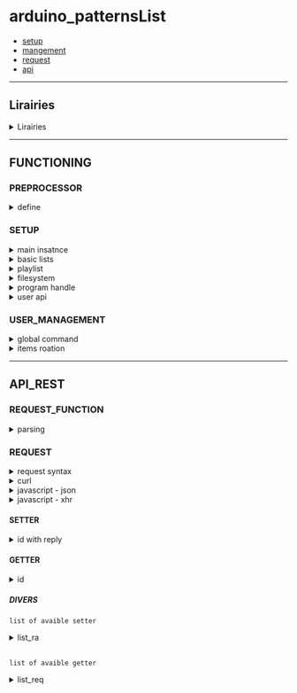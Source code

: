 # arduino_patternsList


- [setup](#SETUP )
- [mangement](#USER_MANAGEMENT)
- [request](#REQUEST_FUNCTION)
- [api](#API_REST)

---
## Lirairies

<details>
<summary>Lirairies</summary>

#### Jim Lee - leftCoast  
- ![lists](https://github.com/leftCoast/LC_baseTools) - [download archive](https://drive.google.com/file/d/1lT-wj2V2yDMdxxD3QI82Enb6GBCkEgv-/view?usp=sharing/)
- ![resizeBuff](https://github.com/leftCoast/LC_baseTools) - [download archive](https://drive.google.com/file/d/1kAhTUemvxnZG_V7tRndZjkLcULPDAXVh/view?usp=sharing/)
---
#### ivanseidel    
- ![LList](https://github.com/DmytroKorniienko/FireLamp_JeeUI/blob/master/include/LList.h) - [download archive](https://drive.google.com/file/d/1BZLGuW0Qv7570ETxc4MnCrJ27n74m-89/view?usp=sharing/)
---
#### Benoit Blanchon  
- ![ArduinoJson](https://github.com/bblanchon/ArduinoJson) 
--- 
#### ESP8266 
- ![framework-arduinoespressif8266 3.30002.0 (3.0.2) ](https://github.com/esp8266/Arduino) 
---
#### Grellard Adrien  
- ![millisTimer](https://github.com/AdriLighting/millisTimer.git) 

</details>

<hr>

## FUNCTIONING 

### PREPROCESSOR

<details>
<summary>define</summary>

<br>
use the define via the options of your IDE or from the target files    
<br>
<br>

if AP_DEFAULT isnt defined we set default define (see include/def.h)
````c++
#define AP_DEFAULT        // include/def.h
```` 
if FSOK is defined the filesystem can be used  
define USE_SPIFFS for SPIFFS or define USE_LITTLEFS for LittleFS  
````c++
#define FSOK              // include/def.h
#define USE_LITTLEFS      // include/def.h   
#define USE_SPIFFS        // include/def.h
````
keyboard for serial monitor  
````c++
#define DEBUGSERIAL       // include/def.h
````
serial print trace macro  
````c++
#define DEBUG_AP          // include/def.h
````
serial print per file  
````c++
#define DEBUG_BASICLIST   // src/patterns.cpp  
#define DEBUG_PROGRAM     // src/program.cpp
#define DEBUG_PLAYLIST    // src/playlist.cpp
#define DEBUG_TASK        // TaskScheduler.cpp
#define DEBUG_WEBSERVER   // apwebserver.cpp
````
</details>

### SETUP

<details>
<summary>main insatnce</summary>

```c++
/**
 * @brief      Constructs a new instance.
 *
 * @param[in]  nbLb  nb of basic list
 * @param[in]  fs    enabled filesystem management
 */
Program::Program (uint8_t nbLb , boolean fs );
```
**`MAIN INSATNCE`**
```c++
// examples:
Program * _Program = nullptr;
boolean fs = FILESYSTEM.begin();
_Program = new Program(2, fs);

// examples:
Program * _Program = nullptr;
_Program = new Program(2, false);
```
<hr>
</details>

<details>
<summary>basic lists</summary>
<br>
initialization  

```c++
/**
 * @brief      setup basiclist.
 *
 * @param[in]  p      position of basic list array  
 * @param[in]  name   id of list
 * @param[in]  items  size of items array
 * @param      arr    static const char* const items[] PROGMEM
 */
void Program::initialize_lb(uint8_t p, const char * name, uint8_t items, const char * const * arr);
```  
```c++
// examples: 
#define ARRAY_SIZE(A) (sizeof(A) / sizeof((A)[0]))  
static const char LPNAME_001[] PROGMEM = "toto";
static const char LPNAME_002[] PROGMEM = "tata";
static const char LPNAME_003[] PROGMEM = "tonton";
static const char LPNAME_004[] PROGMEM = "felix";
static const char LPNAME_005[] PROGMEM = "mimine";
static const char LPNAME_006[] PROGMEM = "the cat";
static const char* const LPALLNAMES[] PROGMEM = {
  LPNAME_001, LPNAME_002, LPNAME_003
};  
static const char* const LPALLNAMES_CAT[] PROGMEM = {
  LPNAME_004, LPNAME_005, LPNAME_006
};  
_Program->initialize_lb(0, "full",  ARRAY_SIZE(LPALLNAMES)          , LPALLNAMES);
_Program->initialize_lb(1, "cat",   ARRAY_SIZE(LPALLNAMES_CAT)      , LPALLNAMES_CAT);  
```  
<br>
loading one of the basic list   

```c++ 
/**
 * @brief      loading one of the basic list   
 *
 * @param[in]  <unnamed>  size of items array
 * @param      arr        static const char* const items[] PROGMEM
 * @param      <unnamed>  id of basic list
 * @param[in]  t          classification type
 */
void Program::initialize(const uint16_t & , const char* const* arr, const char  * const &, SORT_TYPE t = ST_BASE); 
```
```c++ 
// examples: 
_Program->initialize(ARRAY_SIZE(LPALLNAMES), LPALLNAMES, "full", SORT_TYPE::ST_AB);   
```

<hr>
</details>

<details>
<summary>playlist</summary>

<br>

**`the items of the playlists correspond to the items of the basic list attach to this playlist`**

<br>

initialization  

```c++
/**
 * @brief      Initializes the playlist.
 *
 * @param[in]  <unnamed>  nb of playlist
 * @param      <unnamed>  playlist item size
 * @param      <unnamed>  id of basic list
 */
void Program::initialize_playlist(uint8_t , const uint8_t * const &, const char ** const &);
```
```c++
// examples: 
uint8_t plC       = 5;
uint8_t iC[]      = {20,      20,        20,      0,        0       };  // nb items max
const char * Ln[] = {"full",  "full",   "full",   "null",   "null"  };
_Program->initialize_playlist(plC, iC, Ln);  
```
<hr>
</details>

<details>
<summary>filesystem</summary>

```c++
void Program::pl_fs_restore();  
```
**`load saved playlists items from spiff memory`**
```c++
// examples: 
_Program->pl_fs_restore(); 
```
<hr>
</details>

<details>
<summary>program handle</summary>

```c++
void Program::handle();  
```
**`can be used in ur main loop`**
```c++
// examples: 
void loop() {
  _Program->handle();
}
```
<hr>
</details>

<details>
<summary>user api</summary>
<br>

```c++
class AP_userApi;
```
**`a static instance is already instanced`**
```c++
extern AP_userApi _AP_userApi;
```
```c++
/**
 * @brief      Initializes then aray int the void setup().
 *
 * @param[in]  size of AP_userApiItem object array
 */
void AP_userApi::initialize(uint8_t cmax)
```
```c++
// examples: 
void setup() {
  _AP_userApi.initialize(2);
}
```
```c++
typedef std::function<void(const String & v1, DynamicJsonDocument & doc)> _wsur_cb_f;
```
```c++
/**
 * @param[in]   p     position of the obejct array
 * @param[in]   id    id used when an API getter request is received 
 * @param[in]   f     The callback associate with identifier         
 */
void AP_userApi::set_request(uint8_t p, const char * const & id, _wsur_cb_f f)
```
**`function to initialize a request with its return function allowing to add the response to the json object `**
```c++
// examples: 
void setup() {
  _AP_userApi.initialize(2);
  _AP_userApi.set_request(0, "user", [](const String & v1, DynamicJsonDocument & doc){
    Serial.printf("[user getter][req: %s]\n", v1.c_str());
    JsonObject var = doc.createNestedObject(FPSTR(REQ_005));
    _Program->get_json_jsInit(var);});
}
```



<hr>
</details>

### USER_MANAGEMENT

<details>
<summary>global command</summary>
<br>

```c++
void Program::remote_action(RA action,  const char * const & v1 = "",  const char * const & v2 = "");  
```
**`function used for control general list, items, etc...`**
```c++
// examples: 
_Program->remote_action(RA::RA_ITEM,              "0");
_Program->remote_action(RA::RA_ITEM_NEXT,         );
_Program->remote_action(RA::RA_ITEM_PREV,         );
_Program->remote_action(RA::RA_ITEM_RND,          );

_Program->remote_action(RA::RA_PLAY_START,        );
_Program->remote_action(RA::RA_PLAY_STOP,         );
_Program->remote_action(RA::RA_PLAY_PAUSE,        );
_Program->remote_action(RA::RA_PLAY_TOGGLE,       );
_Program->remote_action(RA::RA_PLAY_DELAY,        "10");
_Program->remote_action(RA::RA_PLAY_DELAYMIN,     );
_Program->remote_action(RA::RA_PLAY_DELAYMINON,   );
_Program->remote_action(RA::RA_PLAY_DELAYMINOFF,  );
_Program->remote_action(RA::RA_PLAY_RND,          );

_Program->remote_action(RA::RA_PLAY_PL,           );
_Program->remote_action(RA::RA_PLAY_LB,           );
_Program->remote_action(RA::RA_PLAY_LT,           );

_Program->remote_action(RA::RA_LSET_PL,           "0");
_Program->remote_action(RA::RA_PLI_NEW,           "0");
_Program->remote_action(RA::RA_PLI_REP,           "0", "0");
_Program->remote_action(RA::RA_PLI_REM,           "0", "0");
_Program->remote_action(RA::RA_PL_TOFS,           "0");
```
<hr>
</details>
</details>

<details>
<summary>items roation</summary>
<br>

```c++
typedef std::function<void(const String & v1, const uint16_t & v2, boolean upd)> callback_function_t;
void Program::set_callback(callback_function_t);
```
**`callback function used when an item is loaded`**
```c++
// examples: 
void _Program_cb(const String itemBaseName, const uint16_t & itemBasePos, boolean updWebserver){

  String heap, time;
  on_timeD(time);
  _HeapStatu.update();_HeapStatu.print(heap);
  Serial.printf_P(PSTR("[user_callback]\n\t[%d] %s\n\t%-15s%s\n"), itemBasePos, itemBaseName.c_str(), time.c_str(), heap.c_str());
  ProgramPtrGet()->print(PM_LLI);

  if (!updWebserver) return; 
   
  String                    rep;
  DynamicJsonDocument       reply(2048);
  AP_ApiReply  * _webserverRequest_reply = new AP_ApiReply[1];

  _webserverRequest_reply[0].set_ra(RA::RA_ITEM_NEXT);
  _webserverRequest_reply[0].reply_generate(reply);
  serializeJson(reply, rep); 

  delete[] _webserverRequest_reply; 
  _Webserver.socket_send(rep);   
}

_Program->set_callback(_Program_cb);

```
<hr>
</details>

<hr>

## API_REST

### REQUEST_FUNCTION

<details>
<summary>parsing</summary>
<br>

```c++
class AP_Api;
```
**`a static instance is already instanced`**
```c++
extern AP_Api _AP_Api;
```
```c++
/**
 * @brief      function to use to process a user request formulated with a query in json format
 *
 * @param[out]  doc   query
 * @param[out]  r     reply json in String format
 * @param[in]   upd   parmaeter for send a reply query
 */
void AP_Api::parsingRequest(DynamicJsonDocument & doc, String & r, const String & upd);
```
**`function to use to process a user request formulated with a query in json format`**
```c++
// examples: request received from HTT_POST method

- with ESP8266WebServer library from framework-arduinoespressif8266
server.on("/api", HTTP_POST, std::bind(&espwebServer::handleJson, this));
void espwebServer::handleJson() {
  if (server.method() == HTTP_POST) {
    String json;
    for (uint8_t i = 0; i < server.args(); i++) {json +=  server.arg(i) + "\n";}        
    DynamicJsonDocument doc(2048);  
    DeserializationError error = deserializeJson(doc, json);
    if (error) {
      server.send(200, "text/plain", "");
    } else {
      String reply;
      _AP_Api.parsingRequest(doc, reply, "");
      server.send(200, "application/json", reply);
    } 
    
  }  
}

- with ESPAsyncWebServer
web_server.on(requestName, HTTP_POST, [](AsyncWebServerRequest * request){}, NULL, [=](AsyncWebServerRequest * request, uint8_t *data, size_t len, size_t index, size_t total) {
  String _httpCallbackData     = "";
  for (size_t i = 0; i < len; i++) {_httpCallbackData += (char) data[i];} 

  // the rest of the parsing process must be executed asynchronously, but for example I put it here      
  DynamicJsonDocument doc(2048);  
  DeserializationError error = deserializeJson(doc, json);
  if (error) {
    request->send(200, "text/plain", "");
  } else {
    String reply;
    _AP_Api.parsingRequest(doc, reply, "");
    request->send(200, "application/json", reply);
  } 
});
```
<hr>
</details>

### REQUEST

<details>
<summary>request syntax</summary>

```html
HTTP_POST, UDP, SOCKET 
  JSON SYNTAX

    op    object    fonction avec laquelle traiter le parsing + execution des commandes 
          0 = ?
          1 = playlist items management

    type  object    (optional?) type de format (nom de commande avc String,int ETC...)  

    cli   object    (optional?) porvenance: http server, websocket server, udp/multi

    set   array     setter
          [
            {"id setter ":"value of setter"},
          ] 

    get   array   simple
          [  "id commande", "..." ] 

    get   array   advanced
          [  "", {"":["",""]}] 

    get   array   advanced
          [  "", {"":{"":""}}] 
          

// example:
{"op":0,"cli":"","set":[{"n":"1","v":"1"}, {"n":"2","v":"2"}],"get":["list",{"loop_select":["statu", "lb"]}]}   
{"op":0,"cli":"","set":[],"get":[{"gv":{"n":"list_pld","v":"1"}}]}       
  {"op":0,"cli":"HTTP_POST","set":[],"get":["loop"]}   
  {"op":0,"cli":"SOKCET","set":[{"n":"RA_ITEM_NEXT","v":""}],"get":[]}       
  {"op":0,"cli":"SOKCET","set":[{"n":"RA_PLAY_DELAY","v":"35"}],"get":[]}       
```
</details>
<details>
<summary>curl</summary>
  
```html
curl  --location --request POST 'http://192.168.0.157/api'  \
      --header 'Content-Type: application/json'             \
      --data-raw '{"op":0,"type":"HTTP_POST","set":[{"n":"RA_PLAY_DELAY","v":"35"}],"get":["loop","list_pl",""]}'
```
<hr>  
</details>  
<details>
<summary>javascript - json</summary>
  
```javascript
function api_request(op, type, oS, oG){
  var json = {};
  json.op = op; 
  json.type = type; 

  var getter = [];
  oG.forEach(function(item, index, array) {
    getter.push(item);
  });

  var setter = {}.set = [];
  oS.forEach(function(item, index, array) {
    setter.push({ 
      "n" : item.n,
      "v" : item.v
    })
  }); 

  json.set = setter;
  json.get = getter;  
  
  return JSON.stringify(json) ;;
}
console.log(api_request(0, "SOKCET", [{"n":"RA_PLAY_DELAY", "v":10},{"n":"RA_PLAY_START", "v":""}],["loop", "list_pl"])
```
<hr>  
</details> 
<details>
<summary>javascript - xhr</summary>
  
```javascript
var data = JSON.stringify({
  "op": 0,
  "type": "HTTP_POST",
  "set": [{"n":"","v":"5"}],
  "get": [
    "loop",
    "",
    ""
  ]
});

var xhr = new XMLHttpRequest();
xhr.withCredentials = true;

xhr.addEventListener("readystatechange", function() {
  if(this.readyState === 4) {
    console.log(this.responseText);
  }
});

xhr.open("POST", "http://192.168.0.157/api");
xhr.setRequestHeader("Content-Type", "application/json");

xhr.send(data);
```
<hr>  
</details>


#### SETTER  

<details>
<summary>id with reply</summary>

```html
RA_ITEM:             arg1: position of items list array
  loop        
    pl, plt || lb, lbt
RA_ITEM_NEXT: 
  loop        
    pl, plt || lb, lbt
RA_ITEM_PREV:
  loop        
    pl, plt || lb, lbt
RA_ITEM_RND:          
  loop        
    pl, plt || lb, lbt

RA_PLAY_START:   
  loop
    statu
RA_PLAY_STOP: 
  loop
    statu
RA_PLAY_PAUSE:  
  loop
    statu
RA_PLAY_TOGGLE:  
  loop
    statu
RA_PLAY_DELAY:       arg1: value of delay
  loop
    statu
RA_PLAY_DELAYMIN:    
  loop
    statu
RA_PLAY_DELAYMINON:  
  loop
    statu
RA_PLAY_DELAYMINOFF: 
  loop
    statu
RA_PLAY_RND:         
  loop
    statu

RA_PLAY_PL:   
   loop
    pl, plt
              
RA_PLAY_LB:   
  loop
    lb, lbt

RA_PLAY_LT:  
  loop        
    pl, plt || lb, lbt

RA_LSET_PL:         arg1: position of playlist list array

RA_LGET_PL:
  pld = pl_currentJson(uint8_t p, JsonObject & doc, boolean pI = true);
    similaire au getter "list_pl" mais possibilité de choisir la playlist et retourne avec un nom d'objet different    

RA_PLI_NEW:         arg1 
  list_allpl      
RA_PLI_REP:         arg1, arg2 
  list_allpl
RA_PLI_REM:         arg1, arg2  
  list_allpl    
RA_PL_TOFS:         arg1: position of playlist list array
```
<hr>
</details>

#### GETTER  

<details>
<summary>id</summary>

##### BASIC-LIST WITH ITEMS 


`get all items of all basic list`  

<details>
<summary>list_alllb</summary>

```json
{"op":0,"cli":"HTTP_POST","set":[],"get":["list_alllb"]}
```
```html
  list_alllb  object
              cmax  object          nb of list
              items array
                    n     object    list name
                    cmax  object    nb of maximum items
                    items array
                          value(s)  item names
```
<hr>
</details>

<br>

`get all items of the current basic list`

<details>
<summary>list_lb</summary>

```json
{"op":0,"cli":"HTTP_POST","set":[],"get":["list_lb"]}
```
```html
  list_lb   object
            cmax  object          nb of maximum items
            items array           item names
```
<hr>
</details>



##### BASIC-LIST WITHOUT ITEMS 


`get all basic list name and size`

<details>
<summary>list_lbs</summary>

```json
{"op":0,"cli":"HTTP_POST","set":[],"get":["list_lbs"]}
```
```html
  list_lbs
    list  object
          lb  object
              cmax  object                        nb of list
              items array
                    n     object                  list name
                    cmax  object                  nb of maximum items
```
<hr>
</details>

<hr>

##### PLAYLIST WITH ITEMS 

`get all items object of current playlist`

<details>
<summary>list_pl</summary>

```json
{"op":0,"cli":"HTTP_POST","set":[],"get":["list_pl"]}      
```    
```html
  list_pl   object
                cmax  object                      maximum item size
                cnt   object                      current item size
                pos   object                      list array position
                lbl   object                      label of the lsit
                lref  object                      basiclist reference
                items array       
                      id    object                unique id of the item
                      lbl   object                label
                      ib    object                basiclist item
                      ibcfg object                extra
```
<hr>
</details>

<br>

`get all items object of all playlist`

<details>
<summary>list_allpl</summary>

```json
{"op":0,"cli":"HTTP_POST","set":[],"get":["list_allpl"]}      
```   
```html
  list_allpl    object 
                items array
                      cmax  object                maximum item size
                      cnt   object                current item size
                      pos   object                list array position
                      lbl   object                label of the lsit
                      lref  object                basiclist reference
                      items array       
                            id    object          unique id of the item
                            lbl   object          label
                            ib    object          basiclist 
```
<hr>
</details>

##### PLAYLIST WITHOUT ITEMS 

`get all playlist`


<details>
<summary>list_pls</summary>

```json
{"op":0,"cli":"HTTP_POST","set":[],"get":["list_pls"]}      
```   
```html
  list_pls
    list  object
          pl  object
              cmax  object                      playlist size                                
              items array
                    cmax  object                maximum item size
                    cnt   object                current item size
                    pos   object                list array position
                    lbl   object                label of the lsit
                    lref  object                basiclist reference
```
<hr>
</details>

`get all playlist by basiclist reference`

<details>
<summary>list_plsc</summary>

```json
{"op":0,"cli":"HTTP_POST","set":[],"get":["list_plsc"]}      
```   
```html
  list_plsc
    list  object
          plc object (return uniquement les playlist de ref)
              cmax  object                      playlist size                                
              items array
                    cmax  object                maximum item size
                    cnt   object                current item size
                    pos   object                list array position
                    lbl   object                label of the lsit
                    lref  object                basiclist reference
```
<hr>
</details>

<hr>

##### STATU

`currents statu of player, basiclist, playlist`

<details>
<summary>loop</summary>

```json
{"op":0,"cli":"HTTP_POST","set":[],"get":["statu"]}      
```  
```html
  loop  obejct  autoplay/loop
        statu object   
              play      object 
              pause     object 
              rnd       object 
              delay     object 
              delaymin  object 
              rt        object 
        pl    object
              set       object boolean
              play      object boolean
              pos       object uint8_t of playlist position
              cnt       object uint8_t of total playlist
              ib        object String item base
        plt   object
              pos       object int
              min       object uint8_t (réelle)
              max       object uint8_t (réelle)
        lb    object
              name      object const char  * of cureent basiclist  name
              pos       object uint8_t of current basiclist position
              cnt       object uint8_t of total basiclist
              iname     object String current basiclist item name
              icnt      object uint16_t of total item                       (réelle = -1)
              icmax     object uint16_t of maximum size of listbase array   (réelle = -1)
        lbt   object;
              pos       object int
              min       object uint8_t (réelle)
              max       object uint8_t (réelle) 
```
<hr>
</details>
</details>

##### DIVERS

`list of avaible setter`

<details>
<summary>list_ra</summary>

```json
{"op":0,"cli":"HTTP_POST","set":[],"get":["list_ra"]}      
```  
```html
    list_ra   array
              value(s)
```
<hr>
</details>


<br>

`list of avaible getter`

<details>
<summary>list_req</summary>

```json
{"op":0,"cli":"HTTP_POST","set":[],"get":["list_req"]}      
```  
```html
    list_req  array
              value(s)
```
</details>
